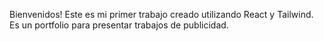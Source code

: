 Bienvenidos! Este es mi primer trabajo creado utilizando React y Tailwind. Es un portfolio para presentar trabajos de publicidad. 